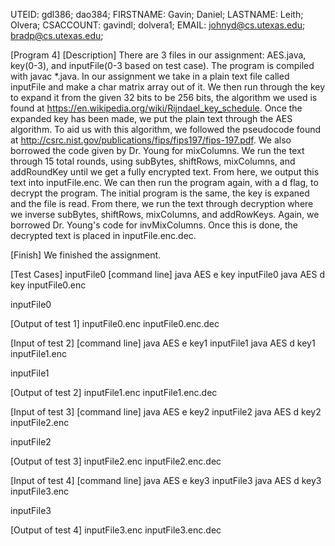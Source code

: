 UTEID: gdl386; dao384;
FIRSTNAME: Gavin; Daniel;
LASTNAME: Leith; Olvera;
CSACCOUNT: gavindl; dolvera1;
EMAIL: johnyd@cs.utexas.edu; bradp@cs.utexas.edu;

[Program 4]
[Description]
There are 3 files in our assignment: AES.java, key(0-3), and inputFile(0-3 based on test case). The program is compiled with javac *.java. In our assignment we take in a plain text file called inputFile and make a char matrix array out of it. We then run through the key to expand it from the given 32 bits to be 256 bits, the algorithm we used is found at https://en.wikipedia.org/wiki/Rijndael_key_schedule. Once the expanded key has been made, we put the plain text through the AES algorithm. To aid us with this algorithm, we followed the pseudocode found at http://csrc.nist.gov/publications/fips/fips197/fips-197.pdf. We also borrowed the code given by Dr. Young for mixColumns. We run the text through 15 total rounds, using subBytes, shiftRows, mixColumns, and addRoundKey until we get a fully encrypted text. From here, we output this text into inputFile.enc. We can then run the program again, with a d flag, to decrypt the program. The initial program is the same, the key is expaned and the file is read. From there, we run the text through decryption where we inverse subBytes, shiftRows, mixColumns, and addRowKeys. Again, we borrowed Dr. Young's code for invMixColumns. Once this is done, the decrypted text is placed in inputFile.enc.dec.
 
[Finish]
We finished the assignment.

[Test Cases]
inputFile0
[command line]
java AES e key inputFile0
java AES d key inputFile0.enc

inputFile0

[Output of test 1]
inputFile0.enc
inputFile0.enc.dec
   
[Input of test 2]
[command line]
java AES e key1 inputFile1
java AES d key1 inputFile1.enc

inputFile1

[Output of test 2]
inputFile1.enc
inputFile1.enc.dec

[Input of test 3]
[command line]
java AES e key2 inputFile2
java AES d key2 inputFile2.enc

inputFile2

[Output of test 3]
inputFile2.enc
inputFile2.enc.dec

[Input of test 4]
[command line]
java AES e key3 inputFile3
java AES d key3 inputFile3.enc

inputFile3

[Output of test 4]
inputFile3.enc
inputFile3.enc.dec